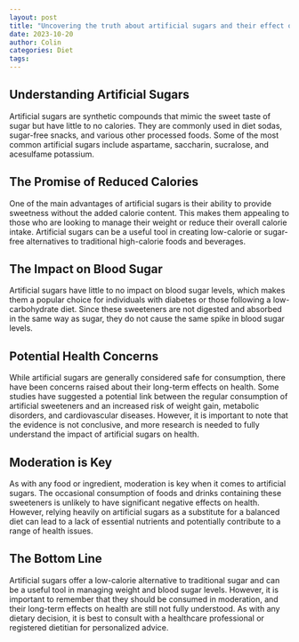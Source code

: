 ```yaml
---
layout: post
title: "Uncovering the truth about artificial sugars and their effect on the body"
date: 2023-10-20
author: Colin
categories: Diet
tags: 
---
```


## Understanding Artificial Sugars

Artificial sugars are synthetic compounds that mimic the sweet taste of sugar but have little to no calories. They are commonly used in diet sodas, sugar-free snacks, and various other processed foods. Some of the most common artificial sugars include aspartame, saccharin, sucralose, and acesulfame potassium.

## The Promise of Reduced Calories

One of the main advantages of artificial sugars is their ability to provide sweetness without the added calorie content. This makes them appealing to those who are looking to manage their weight or reduce their overall calorie intake. Artificial sugars can be a useful tool in creating low-calorie or sugar-free alternatives to traditional high-calorie foods and beverages.

## The Impact on Blood Sugar

Artificial sugars have little to no impact on blood sugar levels, which makes them a popular choice for individuals with diabetes or those following a low-carbohydrate diet. Since these sweeteners are not digested and absorbed in the same way as sugar, they do not cause the same spike in blood sugar levels.

## Potential Health Concerns

While artificial sugars are generally considered safe for consumption, there have been concerns raised about their long-term effects on health. Some studies have suggested a potential link between the regular consumption of artificial sweeteners and an increased risk of weight gain, metabolic disorders, and cardiovascular diseases. However, it is important to note that the evidence is not conclusive, and more research is needed to fully understand the impact of artificial sugars on health.

## Moderation is Key

As with any food or ingredient, moderation is key when it comes to artificial sugars. The occasional consumption of foods and drinks containing these sweeteners is unlikely to have significant negative effects on health. However, relying heavily on artificial sugars as a substitute for a balanced diet can lead to a lack of essential nutrients and potentially contribute to a range of health issues.

## The Bottom Line

Artificial sugars offer a low-calorie alternative to traditional sugar and can be a useful tool in managing weight and blood sugar levels. However, it is important to remember that they should be consumed in moderation, and their long-term effects on health are still not fully understood. As with any dietary decision, it is best to consult with a healthcare professional or registered dietitian for personalized advice.